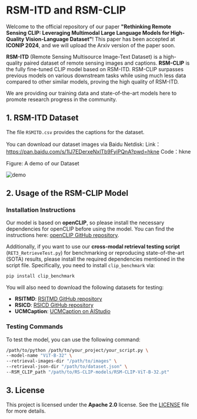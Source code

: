 # RSM-ITD and RSM-CLIP

Welcome to the official repository of our paper **"Rethinking Remote Sensing CLIP: Leveraging Multimodal Large Language Models for High-Quality Vision-Language Dataset"**! This paper has been accepted at **ICONIP 2024**, and we will upload the Arxiv version of the paper soon.

**RSM-ITD** (Remote Sensing Multisource Image-Text Dataset) is a high-quality paired dataset of remote sensing images and captions. **RSM-CLIP** is the fully fine-tuned CLIP model based on RSM-ITD. RSM-CLIP surpasses previous models on various downstream tasks while using much less data compared to other similar models, proving the high quality of RSM-ITD.

We are providing our training data and state-of-the-art models here to promote research progress in the community.

## 1. RSM-ITD Dataset

The file `RSMITD.csv` provides the captions for the dataset.

You can download our dataset images via Baidu Netdisk:
Link：https://pan.baidu.com/s/1lJ7EDerxeNxlTb9FyiPQnA?pwd=hkne 
Code：hkne 



Figure: A demo of our Dataset

![demo](https://github.com/user-attachments/assets/30e8da78-4a18-4de6-8b83-cfa0126b1a6b)




## 2. Usage of the RSM-CLIP Model

### Installation Instructions

Our model is based on **openCLIP**, so please install the necessary dependencies for openCLIP before using the model. You can find the instructions here: [openCLIP GitHub repository](https://github.com/mlfoundations/open_clip).

Additionally, if you want to use our **cross-modal retrieval testing script** (`RET3_RetrieveTest.py`) for benchmarking or reproducing state-of-the-art (SOTA) results, please install the required dependencies mentioned in the script file. Specifically, you need to install `clip_benchmark` via:

```bash
pip install clip_benchmark
```

You will also need to download the following datasets for testing:

- **RSITMD**: [RSITMD GitHub repository](https://github.com/xiaoyuan1996/AMFMN/blob/master/RSITMD/README.md)
- **RSICD**: [RSICD GitHub repository](https://github.com/201528014227051/RSICD_optimal)
- **UCMCaption**: [UCMCaption on AIStudio](https://aistudio.baidu.com/datasetdetail/90740)

### Testing Commands

To test the model, you can use the following command:

```bash
/path/to/python /path/to/your_project/your_script.py \
--model-name "ViT-B-32" \
--retrieval-images-dir "/path/to/images" \
--retrieval-json-dir "/path/to/dataset.json" \
--RSM_CLIP_path "/path/to/RS-CLIP-models/RSM-CLIP-ViT-B-32.pt"
```

## 3. License

This project is licensed under the **Apache 2.0** license. See the [LICENSE](./LICENSE) file for more details.
```
